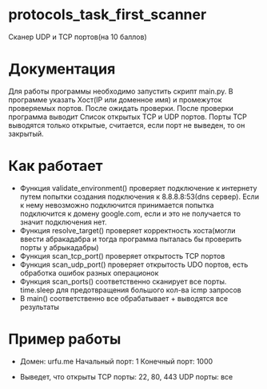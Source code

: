 # protocols_task_first_scanner

Сканер UDP и TCP портов(на 10 баллов)

# Документация
Для работы программы необходимо запустить скрипт main.py. В программе указать Хост(IP или доменное имя) и промежуток проверяемых портов. После ожидать проверки. После проверки программа выводит Список открытых TCP и UDP портов. Порты TCP выводятся только открытые, считается, если порт не выведен, то он закрытый.

# Как работает

- Функция validate_environment() проверяет подключение к интернету путем попытки создания подключения к 8.8.8.8:53(dns сервер). Если к нему невозможно подключится принимается попытка подключится к домену google.com, если и это не получается то значит подключения нет. 
- Функция resolve_target() проверяет корректность хоста(могли ввести абракадабра и тогда программа пыталась бы проверить порты у абрыкадабры)
- Функция scan_tcp_port() проверяет открытость TCP портов
- Функция scan_udp_port() проверяет открытость UDO портов, есть обработка ошибок разных операционок
- Функция scan_ports() соответственно сканирует все порты. time.sleep для предотвращения большого кол-ва icmp запросов
- В main() соответственно все обрабатывает + выводятся все результаты
# Пример работы
  - Домен: urfu.me          Начальный порт: 1          Конечный порт: 1000

  - Выведет, что открыты              TCP порты: 22, 80, 443                  UDP порты: все 
